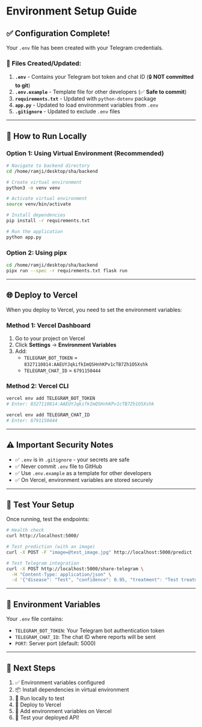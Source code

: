 # Environment Setup Guide

## ✅ Configuration Complete!

Your `.env` file has been created with your Telegram credentials.

### 📁 Files Created/Updated:

1. **`.env`** - Contains your Telegram bot token and chat ID (🔒 **NOT committed to git**)
2. **`.env.example`** - Template file for other developers (✅ **Safe to commit**)
3. **`requirements.txt`** - Updated with `python-dotenv` package
4. **`app.py`** - Updated to load environment variables from `.env`
5. **`.gitignore`** - Updated to exclude `.env` files

---

## 🚀 How to Run Locally

### Option 1: Using Virtual Environment (Recommended)

```bash
# Navigate to backend directory
cd /home/ramji/desktop/sha/backend

# Create virtual environment
python3 -m venv venv

# Activate virtual environment
source venv/bin/activate

# Install dependencies
pip install -r requirements.txt

# Run the application
python app.py
```

### Option 2: Using pipx

```bash
cd /home/ramji/desktop/sha/backend
pipx run --spec -r requirements.txt flask run
```

---

## 🌐 Deploy to Vercel

When you deploy to Vercel, you need to set the environment variables:

### Method 1: Vercel Dashboard
1. Go to your project on Vercel
2. Click **Settings** → **Environment Variables**
3. Add:
   - `TELEGRAM_BOT_TOKEN` = `8327110814:AAEUYJqkifkImQSHnhKPv1cTB7Zh1O5Xshk`
   - `TELEGRAM_CHAT_ID` = `6791150444`

### Method 2: Vercel CLI
```bash
vercel env add TELEGRAM_BOT_TOKEN
# Enter: 8327110814:AAEUYJqkifkImQSHnhKPv1cTB7Zh1O5Xshk

vercel env add TELEGRAM_CHAT_ID
# Enter: 6791150444
```

---

## ⚠️ Important Security Notes

- ✅ `.env` is in `.gitignore` - your secrets are safe
- ✅ Never commit `.env` file to GitHub
- ✅ Use `.env.example` as a template for other developers
- ✅ On Vercel, environment variables are stored securely

---

## 🧪 Test Your Setup

Once running, test the endpoints:

```bash
# Health check
curl http://localhost:5000/

# Test prediction (with an image)
curl -X POST -F "image=@test_image.jpg" http://localhost:5000/predict

# Test Telegram integration
curl -X POST http://localhost:5000/share-telegram \
  -H "Content-Type: application/json" \
  -d '{"disease": "Test", "confidence": 0.95, "treatment": "Test treatment"}'
```

---

## 📝 Environment Variables

Your `.env` file contains:
- `TELEGRAM_BOT_TOKEN`: Your Telegram bot authentication token
- `TELEGRAM_CHAT_ID`: The chat ID where reports will be sent
- `PORT`: Server port (default: 5000)

---

## 🔄 Next Steps

1. ✅ Environment variables configured
2. 📦 Install dependencies in virtual environment
3. 🏃 Run locally to test
4. 🚀 Deploy to Vercel
5. 🔧 Add environment variables on Vercel
6. 🎉 Test your deployed API!
